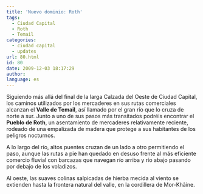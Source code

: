 ```yaml
---
title: 'Nuevo dominio: Roth'
tags:
  - Ciudad Capital
  - Roth
  - Temail
categories:
  - ciudad capital
  - updates
url: 80.html
id: 80
date: 2009-12-03 18:17:29
author:
language: es
---
```


Siguiendo más allá del final de la larga Calzada del Oeste de Ciudad Capital, los caminos utilizados por los mercaderes en sus rutas comerciales alcanzan el **Valle de Temail**, así llamado por el gran río que lo cruza de norte a sur. Junto a uno de sus pasos más transitados podréis encontrar el **Pueblo de Roth**, un asentamiento de mercaderes relativamente reciente, rodeado de una empalizada de madera que protege a sus habitantes de los peligros nocturnos.

A lo largo del río, altos puentes cruzan de un lado a otro permitiendo el paso, aunque las rutas a pie han quedado en desuso frente al más eficiente comercio fluvial con barcazas que navegan río arriba y río abajo pasando por debajo de los voladizos.

Al oeste, las suaves colinas salpicadas de hierba mecida al viento se extienden hasta la frontera natural del valle, en la cordillera de Mor-Khâine.
